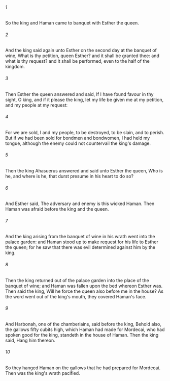 ###### 1
So the king and Haman came to banquet with Esther the queen.

###### 2
And the king said again unto Esther on the second day at the banquet of wine, What is thy petition, queen Esther? and it shall be granted thee: and what is thy request? and it shall be performed, even to the half of the kingdom.

###### 3
Then Esther the queen answered and said, If I have found favour in thy sight, O king, and if it please the king, let my life be given me at my petition, and my people at my request:

###### 4
For we are sold, I and my people, to be destroyed, to be slain, and to perish. But if we had been sold for bondmen and bondwomen, I had held my tongue, although the enemy could not countervail the king's damage.

###### 5
Then the king Ahasuerus answered and said unto Esther the queen, Who is he, and where is he, that durst presume in his heart to do so?

###### 6
And Esther said, The adversary and enemy is this wicked Haman. Then Haman was afraid before the king and the queen.

###### 7
And the king arising from the banquet of wine in his wrath went into the palace garden: and Haman stood up to make request for his life to Esther the queen; for he saw that there was evil determined against him by the king.

###### 8
Then the king returned out of the palace garden into the place of the banquet of wine; and Haman was fallen upon the bed whereon Esther was. Then said the king, Will he force the queen also before me in the house? As the word went out of the king's mouth, they covered Haman's face.

###### 9
And Harbonah, one of the chamberlains, said before the king, Behold also, the gallows fifty cubits high, which Haman had made for Mordecai, who had spoken good for the king, standeth in the house of Haman. Then the king said, Hang him thereon.

###### 10
So they hanged Haman on the gallows that he had prepared for Mordecai. Then was the king's wrath pacified.


